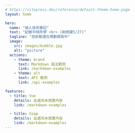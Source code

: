 ```yaml
---
# https://vitepress.dev/reference/default-theme-home-page
layout: home

hero:
  name: "個人技術筆記"
  text: "紀錄平時所學 <br> (剛搭建5/27)"
  tagline: "目前都還在規劃撰寫中"
  image:
    src: images/bubble.jpg
    alt: "picture"
  actions:
    - theme: brand
      text: Markdown 語法範例
      link: /markdown-examples
    - theme: alt
      text: API 範例
      link: /api-examples

features:
  - title: Vue
    details: 此處尚未放置內容
    link: /markdown-examples

  - title: Gsap
    details: 此處尚未放置內容
    link: /markdown-examples
---
```

